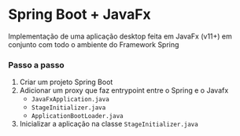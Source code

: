 # Spring Boot + JavaFx

Implementação de uma aplicação desktop feita em JavaFx (v11+)
em conjunto com todo o ambiente do Framework Spring


### Passo a passo

1. Criar um projeto Spring Boot
2. Adicionar um proxy que faz entrypoint entre o Spring e o Javafx
    - `JavaFxApplication.java`
    - `StageInitializer.java`
    - `ApplicationBootLoader.java`
3. Inicializar a aplicação na classe `StageInitializer.java`
